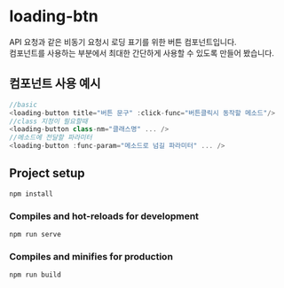 # loading-btn
API 요청과 같은 비동기 요청시 로딩 표기를 위한 버튼 컴포넌트입니다.\
컴포넌트를 사용하는 부분에서 최대한 간단하게 사용할 수 있도록 만들어 봤습니다.

## 컴포넌트 사용 예시
```javascript
//basic
<loading-button title="버튼 문구" :click-func="버튼클릭시 동작할 메소드"/>
//class 지정이 필요할때
<loading-button class-nm="클래스명" ... />
//메소드에 전달할 파라미터
<loading-button :func-param="메소드로 넘길 파라미터" ... />
```

## Project setup
```
npm install
```

### Compiles and hot-reloads for development
```
npm run serve
```

### Compiles and minifies for production
```
npm run build
```
